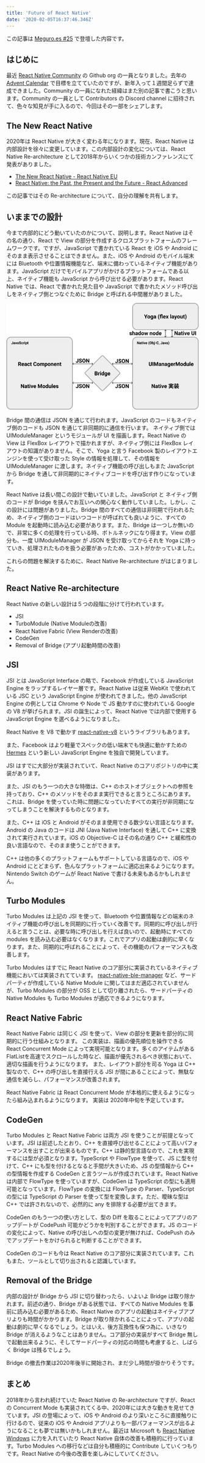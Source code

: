 ```yaml
---
title: 'Future of React Native'
date: '2020-02-05T16:37:46.346Z'
---
```


この記事は [Meguro.es #25](meguro-es) で登壇した内容です。

## はじめに

最近 [React Native Community](react-native-community) の Github org の一員となりました。去年の [Advent Calendar](https://blog.naturalclar.dev/react-native-review-2019/) で目標を立てていたのですが、新年入って１週間足らずで達成できました。Community の一員になれた経緯はまた別の記事で書こうと思います。Community の一員として Contributors の Discord channel に招待されて、色々な知見が手に入るので、今回はその一部をシェアします。

## The New React Native 

2020年は React Native が大きく変わる年になります。現在、React Native は内部設計を徐々に変更しています。この内部設計の変化については、React Native Re-architecture として2018年からいくつかの技術カンファレンスにて発表がありました。

- [The New React Native - React Native EU](https://www.youtube.com/watch?v=52El0EUI6D0)
- [React Native: the Past, the Present and the Future - React Advanced](https://www.youtube.com/watch?v=7gm0owyO8HU)

この記事ではその Re-architecture について、自分の理解を共有します。

## いままでの設計

今まで内部的にどう動いていたのかについて、説明します。React Native はその名の通り、React で View の部分を作成するクロスプラットフォームのフレームワークです。ですが、JavaScript で書かれている React を iOS や Android にそのまま表示させることはできません。また、iOS や Android のモバイル端末には Bluetooth や位置情報機能など、端末に備わっているネイティブ機能があります。JavaScript だけでモバイルアプリがかけるプラットフォームである以上、ネイティブ機能も JavaScript から呼び出せる必要があります。React Native では、React で書かれた見た目や JavaScript で書かれたメソッド呼び出しをネイティブ側とつなぐために Bridge と呼ばれる中間層がありました。

![いままでのReactNativeの設計図](./react-native-architecture.png)

Bridge 間の通信は JSON を通じて行われます。JavaScript のコードもネイティブ側のコードも JSON を通じて非同期的に通信を行います。
ネイティブ側では UIModuleManager というモジュールが UI を描画します。React Native の View は FlexBox レイアウトで描かれますが、ネイティブ側には FlexBox レイアウトの知識がありません。そこで、Yoga と言う Facebook 製のレイアウトエンジンを使って受け取った Style の情報を処理して、その情報を UIModuleManager に渡します。ネイティブ機能の呼び出しもまた JavaScript から Bridge を通して非同期的にネイティブコードを呼び出す作りになっています。

React Native は長い間この設計で動いていました。JavaScript と ネイティブ側のコードが Bridge を挟んでお互いへの関心なく動作していました。しかし、この設計には問題がありました。Bridge 間のすべての通信は非同期で行われるため、ネイティブ側のコードはいつコードが呼ばれても良いように、すべての Module を起動時に読み込む必要があります。また、Bridge は一つしか無いので、非常に多くの処理を行っている時、ボトルネックになり得ます。View の部分も、一度 UIModuleManager が JSON を受け取ってからそれを Yoga に持っていき、処理されたものを扱う必要があったため、コストがかかっていました。

これらの問題を解決するために、React Native Re-architecture がはじまりました。

## React Native Re-architecture

React Native の新しい設計は５つの段階に分けて行われています。

- JSI
- TurboModule (Native Moduleの改善)
- React Native Fabric (View Renderの改善)
- CodeGen
- Removal of Bridge (アプリ起動時間の改善)

## JSI

JSI とは JavaScript Interface の略で、Facebook が作成している JavaScript Engine をラップするレイヤー層です。React Native は従来 WebKit で使われている JSC という JavaScript Engine が使われてきました。他の JavaScript Engine の例としては Chrome や Node で JS 動かすのに使われている Google の V8 が挙げられます。JSI の誕生によって、React Native では内部で使用する JavaScript Engine を選べるようになりました。

React Native を V8 で動かす [react-native-v8](https://github.com/Kudo/react-native-v8) というライブラリもあります。

また、Facebook はより軽量でスペックの低い端末でも快適に動かすための [Hermes](https://github.com/facebook/hermes) という新しい JavaScript Engine を独自で開発しています。

JSI はすでに大部分が実装されていて、React Native のコアリポジトリの中に実装があります。

また、JSI のもう一つの大きな特徴は、C++ のホストオブジェクトへの参照を持っており、C++ のメソッドをそのまま実行できると言うところにあります。これは、Bridge を使っていた時に問題になっていたすべての実行が非同期になってしまうことを解決するものとなります。

また、C++ は iOS と Android がそのまま使用できる数少ない言語となります。Android の Java のコードは JNI (Java Native Interface) を通して C++ に変換されて実行されています。iOS の Objective-C はその名の通り C++ と緩和性の良い言語なので、そのまま使うことができます。

C++ は他の多くのプラットフォームもサポートしている言語なので、iOS や Android にとどまらず、色んなプラットフォームに適応出来るようになります。Nintendo Switch のゲームが React Native で書ける未来もあるかもしれません。

## Turbo Modules

Turbo Modules は上記の JSI を使って、Bluetooth や位置情報などの端末のネイティブ機能の呼び出しを同期的に行っていく改善です。同期的に呼び出しが行えると言うことは、必要な時に呼び出しを行えば良いので、起動時にすべての modules を読み込む必要はなくなります。これでアプリの起動は劇的に早くなります。また、同期的に呼ばれることによって、その機能のパフォーマンスも改善します。

Turbo Modules はすでに React Native のコア部分に実装されているネイティブ機能においては実装されてています。
[react-native-ble-manager](https://github.com/innoveit/react-native-ble-manager) など、サードパーティが作成している Native Module に関してはまだ適応されていませんが、Turbo Modules の部分が OSS として切り離されたら、サードパーティの Native Modules も Turbo Modules が適応できるようになります。

## React Native Fabric

React Native Fabric は同じく JSI を使って、View の部分を更新を部分的に同期的に行う仕組みとなります。
この実装は、描画の優先順位を操作できる React Concurrent Mode によって実現可能となります。多くのアイテムがあるFlatListを高速でスクロールした時など、描画が優先されるべき状態において、適切な描画を行うようになります。
また、レイアウト部分を司る Yoga は C++ 製なので、C++ の呼び出しを直接行える JSI が間にあることによって、無駄な通信を減らし、パフォーマンスが改善されます。

React Native Fabric は React Concurrent Mode が本格的に使えるようになったら組み込まれるようになります。
実装は 2020年中旬を予定しています。

## CodeGen

Turbo Modules と React Native Fabric は両方 JSI を使うことが前提となっています。JSI は前述したとおり、C++ を直接呼び出せることによって高いパフォーマンスを出すことが出来るものです。C++ は静的型言語なので、これを実現するには型が必須となります。TypeScript や FlowType を使って、JS に型を付けて、C++ にも型を付けるとなると手間が大きいため、JS の型情報から C++ の型情報を作成する CodeGen と言うツールが作成されています。React Native は内部で FlowType を使っていますが、CodeGen は TypeScript の型にも適用可能となっています。FlowType の変換には FlowType の Parser、TypeScript の型には TypeScript の Parser を使って型を変換します。ただ、曖昧な型は C++ では許されないので、必然的に any を排除する必要が出てきます。

CodeGen のもう一つの使い方として、型の Diff を取ることによってアプリのアップデートが CodePush 可能かどうかを判別することができます。JS のコードの変化によって、Native の呼び出しへの型の変更が無ければ、CodePush のみでアップデートをかけられると判断することができます。

CodeGen のコードも今は React Native のコア部分に実装されています。これもまた、ツールとして切り出されると認識しています。

## Removal of the Bridge

内部の設計が Bridge から JSI に切り替わったら、いよいよ Bridge は取り除かれます。前述の通り、Bridge がある状態では、すべての Native Modules を事前に読み込む必要があるため、React Native のアプリの起動はネイティブアプリよりも時間がかかります。Bridge が取り除かれることによって、アプリの起動は劇的に早くなるでしょう。とはいえ、後方互換性も保つ為に、いきなり Bridge が消えるようなことはありません。コア部分の実装がすべて Bridge 無しで起動出来るように、そしてサードパーティの対応の時間も考慮すると、しばらく Bridge は残るでしょう。

Bridge の撤去作業は2020年後半に開始され、まだ少し時間が掛かりそうです。

## まとめ

2018年から言われ続けていた React Native の Re-architecture ですが、React の Concurrent Mode も実装されてくる中、2020年には大きな動きを見せてきています。JSI の登場によって、iOS や Android のより深いところに直接触りに行けるので、従来の iOS や Android アプリよりも一部パフォーマンスが出るようになることも夢では無いかもしれません。最近は Microsoft も [React Native Windows](https://github.com/microsoft/react-native-windows) に力を入れていたり React Native 自体の改善も積極的に行っています。Turbo Modules への移行などは自分も積極的に Contribute していくつもりです。React Native の今後の改善を楽しみにしていてください。

[meguro-es]:https://meguroes.connpass.com/event/159506/
[react-native-community]:https://github.com/react-native-community




